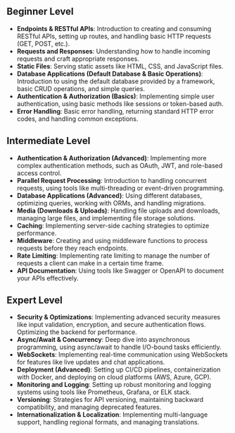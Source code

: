 ## Beginner Level
- **Endpoints & RESTful APIs**: Introduction to creating and consuming RESTful APIs, setting up routes, and handling basic HTTP requests (GET, POST, etc.).
- **Requests and Responses**: Understanding how to handle incoming requests and craft appropriate responses.
- **Static Files**: Serving static assets like HTML, CSS, and JavaScript files.
- **Database Applications (Default Database & Basic Operations)**: Introduction to using the default database provided by a framework, basic CRUD operations, and simple queries.
- **Authentication & Authorization (Basics)**: Implementing simple user authentication, using basic methods like sessions or token-based auth.
- **Error Handling**: Basic error handling, returning standard HTTP error codes, and handling common exceptions.

## Intermediate Level
- **Authentication & Authorization (Advanced)**: Implementing more complex authentication methods, such as OAuth, JWT, and role-based access control.
- **Parallel Request Processing**: Introduction to handling concurrent requests, using tools like multi-threading or event-driven programming.
- **Database Applications (Advanced)**: Using different databases, optimizing queries, working with ORMs, and handling migrations.
- **Media (Downloads & Uploads)**: Handling file uploads and downloads, managing large files, and implementing file storage solutions.
- **Caching**: Implementing server-side caching strategies to optimize performance.
- **Middleware**: Creating and using middleware functions to process requests before they reach endpoints.
- **Rate Limiting**: Implementing rate limiting to manage the number of requests a client can make in a certain time frame.
- **API Documentation**: Using tools like Swagger or OpenAPI to document your APIs effectively.

## Expert Level
- **Security & Optimizations**: Implementing advanced security measures like input validation, encryption, and secure authentication flows. Optimizing the backend for performance.
- **Async/Await & Concurrency**: Deep dive into asynchronous programming, using async/await to handle I/O-bound tasks efficiently.
- **WebSockets**: Implementing real-time communication using WebSockets for features like live updates and chat applications.
- **Deployment (Advanced)**: Setting up CI/CD pipelines, containerization with Docker, and deploying on cloud platforms (AWS, Azure, GCP).
- **Monitoring and Logging**: Setting up robust monitoring and logging systems using tools like Prometheus, Grafana, or ELK stack.
- **Versioning**: Strategies for API versioning, maintaining backward compatibility, and managing deprecated features.
- **Internationalization & Localization**: Implementing multi-language support, handling regional formats, and managing translations.
